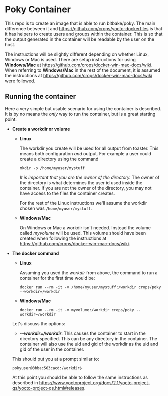Poky Container
========================
This repo is to create an image that is able to run bitbake/poky. The main
difference between it and https://github.com/crops/yocto-dockerfiles is that
it has helpers to create users and groups within the container. This is so that
the output generated in the container will be readable by the user on the
host.

The instructions will be slightly different depending on whether Linux, Windows or Mac is used. There are setup instructions for using **Windows/Mac** at https://github.com/crops/docker-win-mac-docs/wiki. When referring to **Windows/Mac** in the rest of the document, it is assumed the instructions at https://github.com/crops/docker-win-mac-docs/wiki were followed.

Running the container
---------------------
Here a very simple but usable scenario for using the container is described.
It is by no means the *only* way to run the container, but is a great starting
point.

* **Create a workdir or volume**
  * **Linux**

    The workdir you create will be used for all output from toaster. This means
    both configuration *and* output. For example a user could create a directory using the command
  
    ```
    mkdir -p /home/myuser/mystuff
    ```

    *It is important that you are the owner of the directory.* The owner of the
    directory is what determines the user id used inside the container. If you
    are not the owner of the directory, you may not have access to the files the
    container creates.

    For the rest of the Linux instructions we'll assume the workdir chosen was
    `/home/myuser/mystuff`.
    
  * **Windows/Mac**

    On Windows or Mac a workdir isn't needed. Instead the volume called *myvolume* will be used. This volume should have been created when following the instructions at https://github.com/crops/docker-win-mac-docs/wiki.


* **The docker command**
  * **Linux**

    Assuming you used the *workdir* from above, the command
    to run a container for the first time would be:

    ```
    docker run --rm -it -v /home/myuser/mystuff:/workdir crops/poky --workdir=/workdir
    ```
    
  * **Windows/Mac**
  
    ```
    docker run --rm -it -v myvolume:/workdir crops/poky --workdir=/workdir
    ```

  Let's discuss the options:
  * **_--workdir=/workdir_**: This causes the container to start in the directory
    specified. This can be any directory in the container. The container will also use the uid and gid
    of the workdir as the uid and gid of the user in the container.

  This should put you at a prompt similar to:
  ```
  pokyuser@3bbac563cacd:/workdir$
  ```
  At this point you should be able to follow the same instructions as described
  in https://www.yoctoproject.org/docs/2.1/yocto-project-qs/yocto-project-qs.html#releases.
